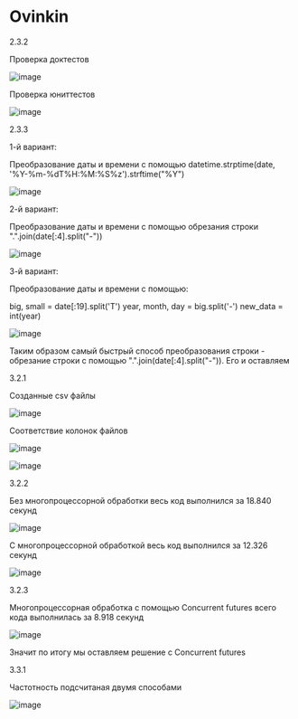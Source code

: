 # Ovinkin



2.3.2



Проверка доктестов

![image](https://user-images.githubusercontent.com/103418173/204130682-05dcf43d-2b46-4eef-91c5-fd3c89527f76.png)

Проверка юниттестов

![image](https://user-images.githubusercontent.com/103418173/204130669-b84ce555-f800-440f-b876-39e371c7881f.png)



2.3.3



1-й вариант: 

Преобразование даты и времени с помощью datetime.strptime(date, '%Y-%m-%dT%H:%M:%S%z').strftime("%Y")

![image](https://user-images.githubusercontent.com/103418173/205276604-7b877ae7-7e56-4902-9dd0-6c443205ccfc.png)

2-й вариант: 

Преобразование даты и времени с помощью обрезания строки ".".join(date[:4].split("-"))

![image](https://user-images.githubusercontent.com/103418173/205272001-a97040c5-665c-46b5-860c-5e12850196b0.png)

3-й вариант: 

Преобразование даты и времени с помощью:

big, small = date[:19].split('T') 
year, month, day = big.split('-') 
new_data = int(year) 

![image](https://user-images.githubusercontent.com/103418173/205277745-0d87b4f5-2efc-4b2e-a15c-75fbb6cbd656.png)

Таким образом самый быстрый способ преобразования строки - обрезание строки с помощью ".".join(date[:4].split("-")). Его и оставляем



3.2.1



Созданные csv файлы

![image](https://user-images.githubusercontent.com/103418173/205935474-1054d3d2-fd7f-4d03-95c1-e8c22109aca9.png)

Соответствие колонок файлов

![image](https://user-images.githubusercontent.com/103418173/205935556-08cb09b7-f893-49f7-8cf4-bfc8ef828e87.png)

![image](https://user-images.githubusercontent.com/103418173/205935609-82ab07d1-9a2a-483f-a38f-e64ceeb7bd0d.png)



3.2.2



Без многопроцессорной обработки весь код выполнился за 18.840 секунд

![image](https://user-images.githubusercontent.com/103418173/206158509-d5149fa2-6e36-40e2-8fe2-8ff68efffc9e.png)

С многопроцессорной обработкой весь код выполнился за 12.326 секунд

![image](https://user-images.githubusercontent.com/103418173/206159829-b27e988b-978a-4e66-bacf-b2fa3cc8c496.png)



3.2.3



Многопроцессорная обработка с помощью Concurrent futures всего кода выполнилась за 8.918 секунд

![image](https://user-images.githubusercontent.com/103418173/206534124-58418363-23f0-4df4-9d97-3e6f6df2ec67.png)

Значит по итогу мы оставляем решение с Concurrent futures



3.3.1

Частотность подсчитаная двумя способами

![image](https://user-images.githubusercontent.com/103418173/208423143-dd7f7530-7aa1-4f8b-8872-7306f07a1a70.png)
